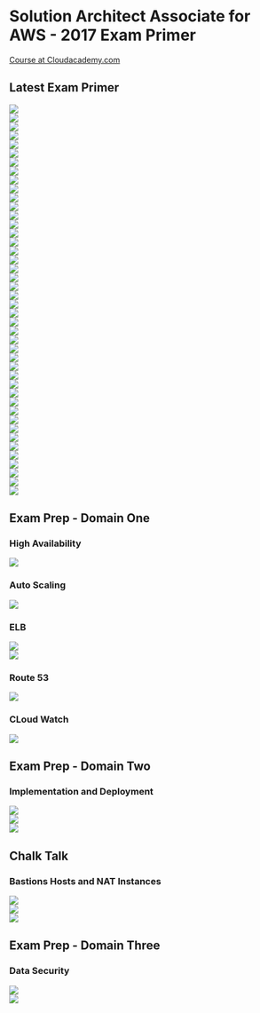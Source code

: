 # Solution Architect Associate for AWS - 2017 Exam Primer

[Course at Cloudacademy.com](https://cloudacademy.com/amazon-web-services/solution-architect-associate-for-aws-course/)

## Latest Exam Primer
![](00-01-aws-well-architected-framework-pillars.png)  
![](00-02-ec2-states.png)  
![](00-03-ec2-differences-stop-reboot-terminate.png)  
![](00-04-disaster-recovery-rto-rpo.png)  
![](00-05-rto-rpo.png)  
![](00-06-disaster-recovery-comparission.png)  
![](00-07-disaster-recovery-aws-storage-gateway.png)  
![](00-08-disaster-recovery-replication.png)  
![](00-09-ha-top-ten.png)  
![](00-10-monitoring.png)  
![](00-11-aws-cloudwatch.png)  
![](00-12-auto-scaling.png)  
![](00-13-security-responsability.png)  
![](00-14-security-on-the-cloud.png)  
![](00-15-federate-identity.png)  
![](00-16-federate-identity-aws-cognito.png)  
![](00-17-aws-cognito.png)  
![](00-18-platform-compliance.png)  
![](00-19-ssl-on-elb.png)  
![](00-20-aws-encryption-services.png)  
![](00-21-aws-encryption-options.png)  
![](00-22-thread-mitigation.png)  
![](00-23-aws-s3.png)  
![](00-24-aws-s3-classes.png)  
![](00-24-aws-s3-points-to-remember.png)  
![](00-25-ebs.png)  
![](00-26-glacier.png)  
![](00-27-elasticache.png)  
![](00-28-redshift.png)  
![](00-29-emp-elastic-map-reduce.png)  
![](00-30-kinesis.png)  
![](00-31-deploy-opswork-cloud-formation-elastic-beanstalk.png)  
![](00-32-cloud-formation.png)  
![](00-33-amazon-api-gateway.png)  
![](00-34-sqs.png)  
![](00-35-sns.png)  
![](00-36-swf.png)  
![](00-37-ses.png)  
![](00-38-amazon-elastic-transcoder.png)  
![](00-39-amazon-lambda.png)  
![](00-40-amazon-appstream.png)  
![](00-41-amazon-workspaces.png)  
![](00-42-amazon-data-pipeline.png)  
![](00-43-amazon-ecs.png)  

## Exam Prep - Domain One
### High Availability
![](01-00-revision-high-availability.png)  
### Auto Scaling
![](01-01-revision-auto-scaling.png)  
### ELB
![](01-02-revision-load-balancer.png)  
![](01-03-revision-load-balancer-features.png)  
### Route 53
![](01-04-revision-route-53.png)  
### CLoud Watch
![](01-05-revision-cloud-watch.png)  

## Exam Prep - Domain Two  
### Implementation and Deployment  
![](02-00-revision-implementation-and-deployment.png)  
![](02-01-revision-implementation-and-deployment.png)  
![](02-02-revision-implementation-and-deployment.png)  

## Chalk Talk
### Bastions Hosts and NAT Instances
![](02-90-talk-bastion-host-or-reverse-proxy.png)  
![](02-91-talk-nat-instance-or-nat-gateway.png)  
![](02-92-talk-bastion-host-vs-nat-instance.png)  

## Exam Prep -  Domain Three
### Data Security
![](03-00-revision-data-scurity.png)  
![](03-01-revision-data-scurity.png)  
